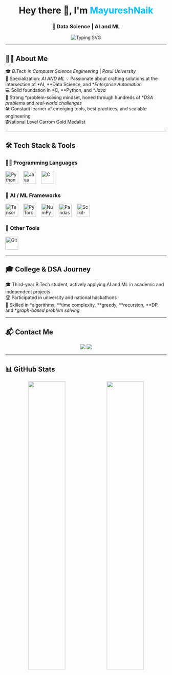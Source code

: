 <h1 align="center">Hey there 👋, I'm <span style="color:#00BFFF">MayureshNaik</span></h1>
<h3 align="center">🚀 Data Science | AI and ML </h3>

<p align="center">
  <img src="https://readme-typing-svg.herokuapp.com?font=Fira+Code&size=20&pause=1000&color=00F7FF&center=true&vCenter=true&width=600&lines=Transforming+data+into+insights.;Engineering+AI-powered+solutions.;Solving+real-world+problems+with+ML.;Crafting+enterprise+tools+with+SAP+ABAP" alt="Typing SVG" />
</p>

---

## 👨‍💻 About Me

🎓 *B.Tech in Computer Science Engineering* | *Parul University*  
🎯 Specialization: *AI AND ML* 
💡 Passionate about crafting solutions at the intersection of *AI, **Data Science, and **Enterprise Automation*   
💻 Solid foundation in *C, **Python, and **Java*  
🧠 Strong *problem-solving mindset, honed through hundreds of **DSA problems* and *real-world challenges*  
🛠 Constant learner of emerging tools, best practices, and scalable engineering  
🎖National Level Carrom Gold Medalist

---

## 🛠 Tech Stack & Tools

### 👨‍💻 Programming Languages
<p align="left">
  <img src="https://cdn.jsdelivr.net/gh/devicons/devicon/icons/python/python-original.svg" height="40" width="40" alt="Python" />
  &nbsp;&nbsp;
  <img src="https://cdn.jsdelivr.net/gh/devicons/devicon/icons/java/java-original.svg" height="40" width="40" alt="Java" />
  &nbsp;&nbsp;
  <img src="https://cdn.jsdelivr.net/gh/devicons/devicon/icons/c/c-original.svg" height="40" width="40" alt="C" />
</p>


### 🧠 AI / ML Frameworks
<p align="left">
  <img src="https://cdn.jsdelivr.net/gh/devicons/devicon/icons/tensorflow/tensorflow-original.svg" height="40" width="40" alt="TensorFlow" />
  &nbsp;&nbsp;
  <img src="https://cdn.jsdelivr.net/gh/devicons/devicon/icons/pytorch/pytorch-original.svg" height="40" width="40" alt="PyTorch" />
  &nbsp;&nbsp;
  <img src="https://cdn.jsdelivr.net/gh/devicons/devicon/icons/numpy/numpy-original.svg" height="40" width="40" alt="NumPy" />
  &nbsp;&nbsp;
  <img src="https://cdn.jsdelivr.net/gh/devicons/devicon/icons/pandas/pandas-original.svg" height="40" width="40" alt="Pandas" />
  &nbsp;&nbsp;
  <img src="https://cdn.jsdelivr.net/gh/simple-icons/simple-icons/icons/scikitlearn.svg" height="40" width="40" alt="Scikit-Learn" />
</p>


### 🧰 Other Tools
<p align="left">
  <img src="https://cdn.jsdelivr.net/gh/devicons/devicon/icons/git/git-original.svg" height="40" width="40" alt="Git" />
  &nbsp;&nbsp;

---

## 🎓 College & DSA Journey

🎓 Third-year B.Tech student, actively applying AI and ML in academic and independent projects  
🏆 Participated in university and national hackathons  
🧠 Skilled in *algorithms, **time complexity, **greedy, **recursion, **DP, and **graph-based problem solving*

---

## 📬 Contact Me

<p align="center">
  <a href="mayureshnaik279@gmail.com"><img src="https://img.shields.io/badge/email-mayureshnaik279-blue?style=flat&logo=gmail&logoColor=white" /></a>
  <a href="https://www.linkedin.com/in/mayuresh-naik-092445287?utm_source=share&utm_campaign=share_via&utm_content=profile&utm_medium=android_app"><img src="https://img.shields.io/badge/linkedin-Profile-blue?style=flat&logo=linkedin" /></a>

---

## 📊 GitHub Stats

<p align="center">
  <img src="https://github-readme-stats.vercel.app/api?username=jituchoudhary367&show_icons=true&theme=tokyonight&hide_title=true&hide_border=true" width="48%" />
  <img src="https://github-readme-streak-stats.herokuapp.com?user=jituchoudhary367&theme=tokyonight&hide_border=true" width="48%" />
</p>
